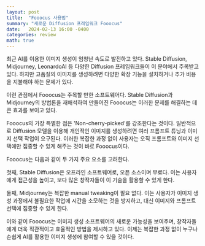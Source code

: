 ```yaml
---
layout: post
title:  "Fooocus 사용법"
summary: "새로운 Diffusion 프레임워크 Fooocus"
date:   2024-02-13 16:00 -0400
categories: review
math: true
---
```



최근 AI를 이용한 이미지 생성이 엄청난 속도로 발전하고 있다. Stable Diffusion, Midjourney, LeonardoAI 등 다양한 Diffusion 프레임워크들이 이 분야에서 주목받고 있다. 하지만 고품질의 이미지를 생성하려면 다양한 확장 기능을 설치하거나 추가 비용을 지불해야 하는 문제가 있다.

이런 관점에서 Fooocus는 주목할 만한 소프트웨어다. Stable Diffusion과 Midjourney의 방법론을 재해석하여 만들어진 Fooocus는 이러한 문제를 해결하는 데 큰 효과를 보이고 있다.

Fooocus의 가장 특별한 점은 'Non-cherry-picked'를 강조한다는 것이다. 일반적으로 Diffusion 모델을 이용해 개인적인 이미지를 생성하려면 여러 프롬프트 튜닝과 이미지 선택 작업이 요구된다. 이러한 복잡한 과정 없이 사용자는 오직 프롬프트와 이미지 선택에만 집중할 수 있게 해주는 것이 바로 Fooocus이다.

Fooocus는 다음과 같이 두 가지 주요 요소를 고려한다.

첫째, Stable Diffusion은 오프라인 소프트웨어로, 오픈 소스이며 무료다. 이는 사용자에게 접근성을 높이고, 보다 많은 창작자들이 이 기술을 활용할 수 있게 한다.

둘째, Midjourney는 복잡한 manual tweaking이 필요 없다. 이는 사용자가 이미지 생성 과정에서 불필요한 작업에 시간을 소모하는 것을 방지하고, 대신 이미지와 프롬프트 선택에 집중할 수 있게 한다.

이와 같이 Fooocus는 이미지 생성 소프트웨어의 새로운 가능성을 보여주며, 창작자들에게 더욱 직관적이고 효율적인 방법을 제시하고 있다. 이제는 복잡한 과정 없이 누구나 손쉽게 AI를 활용한 이미지 생성에 참여할 수 있을 것이다.
